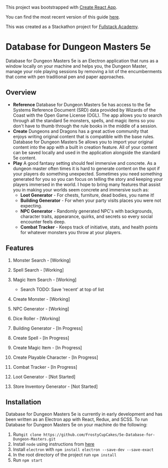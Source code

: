 This project was bootstrapped with [Create React App](https://github.com/facebookincubator/create-react-app).

You can find the most recent version of this guide [here](https://github.com/facebook/create-react-app/blob/master/packages/cra-template/template/README.md).

This was created as a Stackathon project for [Fullstack Academy](https://www.fullstackacademy.com/).

Database for Dungeon Masters 5e
========
Database for Dungeon Masters 5e is an Electron application that runs as a window locally on your machine and helps you, the Dungeon Master, manage your role playing sessions by removing a lot of the encumberments that come with pen traditional pen and paper approaches. 

## Overview
 * <strong>Reference</strong> 
Database for Dungeon Masters 5e has access to the 5e Systems Reference Document (SRD) data provided by Wizards of the Coast with the Open Game License (OGL). The app allows you to search through all the standard 5e monsters, spells, and magic items so you don't have to thumb through the rule books in the middle of a session.
 * <strong>Create</strong>
Dungeons and Dragons has a great active community that enjoys writing original content that is compatible with the base rules. Database for Dungeon Masters 5e allows you to import your original content into the app with a built in creation feature. All of your content can be saved locally and used in the application alongside the standard 5e content.   
 * <strong>Play</strong>
A good fantasy setting should feel immersive and concrete. As a dungeon master often times it is hard to generate content on the spot if your players do something unexpected. Sometimes you need something generated for you so you can focus on telling the story and keeping your players immersed in the world. I hope to bring many features that assist you in making your worlds seem concrete and immersive such as:
    * **Loot Generator** - For chests, furniture, dead bodies, you name it!
    * **Building Generator** - For when your party visits places you were not expecting. 
    * **NPC Generator** - Randomly generated NPC's with backgrounds, character traits, appearance, quirks, and secrets so every social encounter feels deep.
    * **Combat Tracker** - Keeps track of initiative, stats, and health points for whatever monsters you throw at your players.

## Features
1. Monster Search - [Working]
2. Spell Search - [Working]
3. Magic Item Search - [Working]

	* Search TODO: Save 'recent' at top of list 

4. Create Monster - [Working]
5. NPC Generator - [Working]
6. Dice Roller - [Working]
7. Building Generator - [In Progress]
8. Create Spell - [In Progress]
9. Create Magic Item - [In Progress]
10. Create Playable Character - [In Progress]
11. Combat Tracker - [In Progress]
12. Loot Generator - [Not Started]
13. Store Inventory Generator - [Not Started]

## Installation

Database for Dungeon Masters 5e is currently in early development and has been written as an Electron app with React, Redux, and SCSS. To run Database for Dungeon Masters 5e on your machine do the following:

1. Run`git clone https://github.com/FrostyCupCakes/5e-Database-for-Dungeon-Masters.git`
2. Install `node` using instructions from [here](https://nodejs.org/en/download/package-manager/)
3. Install `electron` with `npm install electron --save-dev --save-exact`
4. In the root directory of the project run `npm install`
5. Run `npm start`
